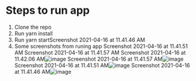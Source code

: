 # Steps to run app
1. Clone the repo
2. Run yarn install
3. Run yarn startScreenshot 2021-04-16 at 11.41.46 AM
4. Some screenshots from runing app
Screenshot 2021-04-16 at 11.41.51 AM
Screenshot 2021-04-16 at 11.41.57 AM
Screenshot 2021-04-16 at 11.42.06 AM![image](https://user-images.githubusercontent.com/26080598/114979799-20176d80-9ea9-11eb-8f67-2f96b6a97fcb.png)
Screenshot 2021-04-16 at 11.41.57 AM![image](https://user-images.githubusercontent.com/26080598/114979876-3a514b80-9ea9-11eb-8cfb-fc5a1ce8fbb4.png)
Screenshot 2021-04-16 at 11.41.51 AM![image](https://user-images.githubusercontent.com/26080598/114979905-44734a00-9ea9-11eb-9f40-3d5c44a33fff.png)
Screenshot 2021-04-16 at 11.41.46 AM![image](https://user-images.githubusercontent.com/26080598/114979926-4ccb8500-9ea9-11eb-88c3-642751e1b1a3.png)
